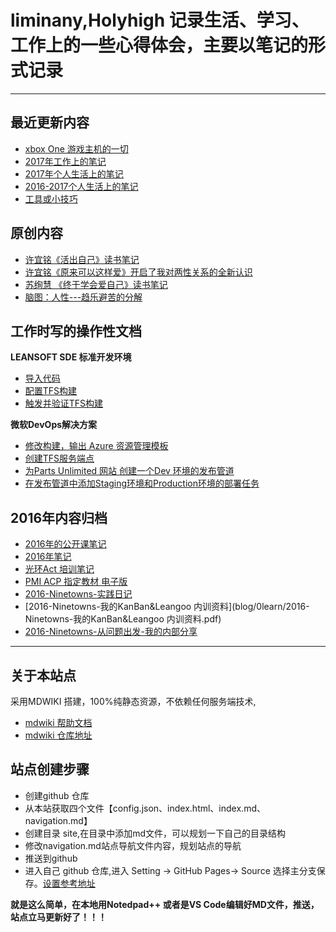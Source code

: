 # liminany,Holyhigh 记录生活、学习、工作上的一些心得体会，主要以笔记的形式记录

------------------------------------------------------------------------------------------------

## 最近更新内容

  * [xbox One 游戏主机的一切](blog/3games/xbox1s.md) 
  * [2017年工作上的笔记](blog/0learn/note-work/2017.md)
  * [2017年个人生活上的笔记](blog/0learn/note-personal/2017.md)  
  * [2016-2017个人生活上的笔记](blog/0learn/note-personal/2016-2017.md)  
  * [工具或小技巧](1life/tools.md)
 
## 原创内容
  * [许宜铭《活出自己》读书笔记](http://www.jianshu.com/p/59d84493a3ed)
  * [许宜铭《原来可以这样爱》开启了我对两性关系的全新认识](http://www.jianshu.com/p/563d79b38db7)
  * [苏绚慧 《终于学会爱自己》读书笔记](http://www.jianshu.com/p/fed94f5d1a58)
  * [脑图：人性---趋乐避苦的分解](http://naotu.baidu.com/file/efe82902053853b7f7d868c3d3218859?token=bde38cd6b4d8b6ec%EF%BB%BF%EF%BB%BF)

## 工作时写的操作性文档

**LEANSOFT SDE 标准开发环境**
  
  * [导入代码 ](docs/md-devops-vsalm-hols/01-continuous-Integration/CI-01-import-code.md)
  * [配置TFS构建](docs/md-devops-vsalm-hols/01-continuous-Integration/CI-02-config-build.md)
  * [触发并验证TFS构建](docs/md-devops-vsalm-hols/01-continuous-Integration/CI-03-test-build.md)
 
 
**微软DevOps解决方案**
  
  * [修改构建，输出 Azure 资源管理模板](docs/md-devops-vsalm-hols/02-continuous-deployment/CD-01-edit-build.md)
  * [创建TFS服务端点](docs/md-devops-vsalm-hols/02-continuous-deployment/CD-02-create-tfs-service-endpoint.md)
  * [为Parts Unlimited 网站 创建一个Dev 环境的发布管道](docs/md-devops-vsalm-hols/02-continuous-deployment/CD-03-create-release-pip.md)
  * [在发布管道中添加Staging环境和Production环境的部署任务](docs/md-devops-vsalm-hols/02-continuous-deployment/CD-04-create-release-pip-production-env.md)

  
## 2016年内容归档
 
  * [2016年的公开课笔记](blog/0learn/2016年的公开课笔记.md)
  * [2016年笔记](blog/0learn/note-personal/2016.md)
  * [光环Act 培训笔记](blog/0learn/aura-acp-training.md)
  * [PMI ACP 指定教材 电子版](blog/2book/acp-ebook.md)
  * [2016-Ninetowns-实践日记](blog/0learn/2016-Ninetowns-实践日记.md)
  * [2016-Ninetowns-我的KanBan&Leangoo 内训资料](blog/0learn/2016-Ninetowns-我的KanBan&Leangoo 内训资料.pdf)
  * [2016-Ninetowns-从问题出发-我的内部分享](blog/0learn/2016-9-Ninetowns-从问题出发-我的内部分享.md)

------------------------------------------------------------------------------------------------

  ## 关于本站点
 采用MDWIKI 搭建，100%纯静态资源，不依赖任何服务端技术,

- [mdwiki 帮助文档](https://dynalon.github.io/mdwiki/#!tutorials/github.md)
- [mdwiki 仓库地址](https://github.com/Dynalon/mdwiki/)

## 站点创建步骤
 - 创建github 仓库
 - 从本站获取四个文件【config.json、index.html、index.md、navigation.md】
 - 创建目录 site,在目录中添加md文件，可以规划一下自己的目录结构
 - 修改navigation.md站点导航文件内容，规划站点的导航
 - 推送到github
 - 进入自己 github 仓库,进入 Setting -> GitHub Pages-> Source 选择主分支保存。[设置参考地址](https://pages.github.com/)

**就是这么简单，在本地用Notedpad++ 或者是VS Code编辑好MD文件，推送，站点立马更新好了！！！**

